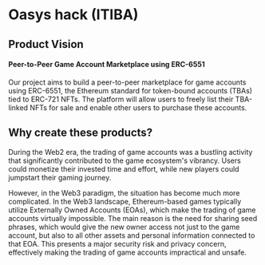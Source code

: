 # Oasys hack (ITIBA)

## Product Vision

#### **Peer-to-Peer Game Account Marketplace using ERC-6551**

Our project aims to build a peer-to-peer marketplace for game accounts using ERC-6551, the Ethereum standard for token-bound accounts (TBAs) tied to ERC-721 NFTs. The platform will allow users to freely list their TBA-linked NFTs for sale and enable other users to purchase these accounts.

## Why create these products?

During the Web2 era, the trading of game accounts was a bustling activity that significantly contributed to the game ecosystem's vibrancy. Users could monetize their invested time and effort, while new players could jumpstart their gaming journey.

However, in the Web3 paradigm, the situation has become much more complicated. In the Web3 landscape, Ethereum-based games typically utilize Externally Owned Accounts (EOAs), which make the trading of game accounts virtually impossible. The main reason is the need for sharing seed phrases, which would give the new owner access not just to the game account, but also to all other assets and personal information connected to that EOA. This presents a major security risk and privacy concern, effectively making the trading of game accounts impractical and unsafe.
